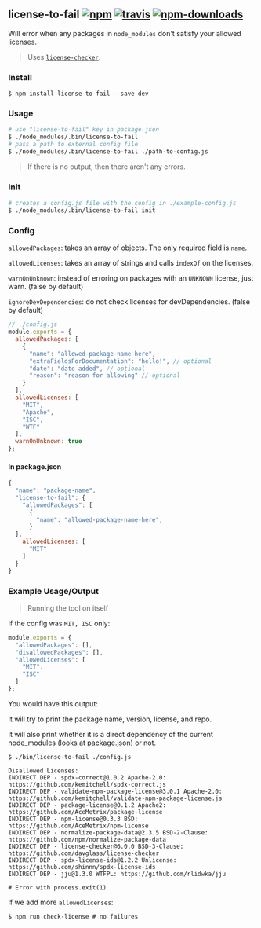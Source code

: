 ## license-to-fail [![npm](https://img.shields.io/npm/v/license-to-fail.svg)](https://www.npmjs.com/package/license-to-fail) [![travis](https://img.shields.io/travis/behance/license-to-fail/master.svg)](https://travis-ci.org/behance/license-to-fail) [![npm-downloads](https://img.shields.io/npm/dm/license-to-fail.svg)](https://www.npmjs.com/package/license-to-fail)

Will error when any packages in `node_modules` don't satisfy your allowed licenses.

> Uses [`license-checker`](https://github.com/davglass/license-checker).

### Install

```
$ npm install license-to-fail --save-dev
```

### Usage

```bash
# use "license-to-fail" key in package.json
$ ./node_modules/.bin/license-to-fail
# pass a path to external config file
$ ./node_modules/.bin/license-to-fail ./path-to-config.js
```

> If there is no output, then there aren't any errors.

### Init

```bash
# creates a config.js file with the config in ./example-config.js
$ ./node_modules/.bin/license-to-fail init
```

### Config

`allowedPackages`: takes an array of objects. The only required field is `name`.

`allowedLicenses`: takes an array of strings and calls `indexOf` on the licenses.

`warnOnUnknown`: instead of erroring on packages with an `UNKNOWN` license, just warn. (false by default)

`ignoreDevDependencies`: do not check licenses for devDependencies. (false by default)
```js
// ./config.js
module.exports = {
  allowedPackages: [
    {
      "name": "allowed-package-name-here",
      "extraFieldsForDocumentation": "hello!", // optional
      "date": "date added", // optional
      "reason": "reason for allowing" // optional
    }
  ],
  allowedLicenses: [
    "MIT",
    "Apache",
    "ISC",
    "WTF"
  ],
  warnOnUnknown: true
};
```

#### In package.json

```js
{
  "name": "package-name",
  "license-to-fail": {
    "allowedPackages": [
      {
        "name": "allowed-package-name-here",
      }
  ],
    allowedLicenses: [
      "MIT"
    ]
  }
}
```

### Example Usage/Output

> Running the tool on itself

If the config was `MIT, ISC` only:

```js
module.exports = {
  "allowedPackages": [],
  "disallowedPackages": [],
  "allowedLicenses": [
    "MIT",
    "ISC"
  ]
};
```

You would have this output:

It will try to print the package name, version, license, and repo.

It will also print whether it is a direct dependency of the current node_modules (looks at package.json) or not.

```
$ ./bin/license-to-fail ./config.js

Disallowed Licenses:
INDIRECT DEP - spdx-correct@1.0.2 Apache-2.0: https://github.com/kemitchell/spdx-correct.js
INDIRECT DEP - validate-npm-package-license@3.0.1 Apache-2.0: https://github.com/kemitchell/validate-npm-package-license.js
INDIRECT DEP - package-license@0.1.2 Apache2: https://github.com/AceMetrix/package-license
INDIRECT DEP - npm-license@0.3.3 BSD: https://github.com/AceMetrix/npm-license
INDIRECT DEP - normalize-package-data@2.3.5 BSD-2-Clause: https://github.com/npm/normalize-package-data
INDIRECT DEP - license-checker@6.0.0 BSD-3-Clause: https://github.com/davglass/license-checker
INDIRECT DEP - spdx-license-ids@1.2.2 Unlicense: https://github.com/shinnn/spdx-license-ids
INDIRECT DEP - jju@1.3.0 WTFPL: https://github.com/rlidwka/jju

# Error with process.exit(1)
```

If we add more `allowedLicenses`:

```
$ npm run check-license # no failures
```
